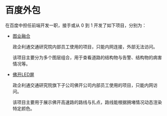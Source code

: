 # 百度外包

在百度中担任前端开发一职，接手或从 0 到 1 开发了如下项目，分别为：

- [图业融合](/project/baidu/layer/index.md)
  
  政企利通交通研究院内部员工使用的项目，只能内网连接，外部无法访问。
  
  该项目主要分为多个图层组合，用于查看道路的结构物与告警、结构物的病害情况等。
  
- [佛开LED屏](/project/baidu/fokai/index.md)

  政企利通交通研究院旗下子公司佛开公司内部员工使用的项目，只能内网访问。

  该项目主要用于展示佛开高速路的路线与扎点，路线能根据拥堵情况动态渲染特定颜色。

  
